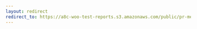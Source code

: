 ```yaml
---
layout: redirect
redirect_to: https://a8c-woo-test-reports.s3.amazonaws.com/public/pr-merge/41867/api/index.html
---
```

